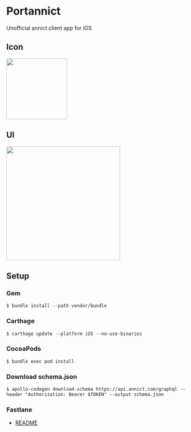 # Portannict
Unofficial annict client app for iOS

## Icon
<img src="http://i.imgur.com/F3xbXac.png"  width="160">

## UI
<img src="https://raw.githubusercontent.com/touyu/Annict-for-iOS/master/Docs/images/ScreenShot1.PNG" width="300">
<!--
<img src="http://i.imgur.com/LGcivTc.png" width="300">
<img src="http://i.imgur.com/PVPbnHw.png" width="300">
-->

## Setup

### Gem
```
$ bundle install --path vendor/bundle
```

### Carthage
```
$ carthage update --platform iOS --no-use-binaries
```

### CocoaPods
```
$ bundle exec pod install
```

### Download schema.json
```
$ apollo-codegen download-schema https://api.annict.com/graphql --header "Authorization: Bearer $TOKEN" --output schema.json
```

### Fastlane
- [README](https://github.com/touyu/Portannict/blob/master/fastlane/README.md)
